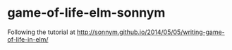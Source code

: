 # game-of-life-elm-sonnym
Following the tutorial at http://sonnym.github.io/2014/05/05/writing-game-of-life-in-elm/

